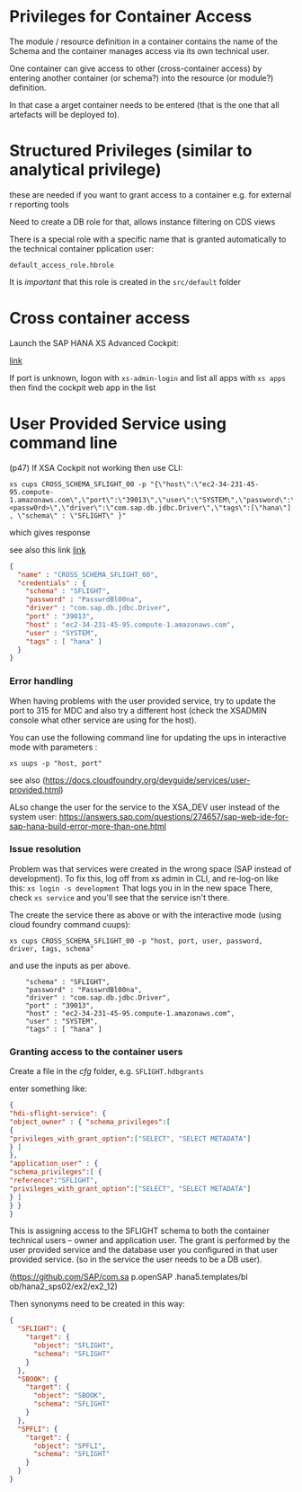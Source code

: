 # Privileges for Container Access

The module / resource definition in a container contains the name of the 
Schema and the container manages access via its own technical user.

One container can give access to other (cross-container access) by entering
another container (or schema?) into the resource (or module?) definition.

In that case a arget container needs to be entered (that is the one that all artefacts will
be deployed to).

# Structured Privileges (similar to analytical privilege)
these are needed if you want to grant access to a container e.g. for external r
reporting tools

Need to create a DB role for that, allows instance filtering on CDS views

There is a special role with a specific name that is granted automatically to 
the technical container pplication user:

`default_access_role.hbrole`

It is *important* that this role is created in the `src/default` folder

# Cross container access

Launch the SAP HANA XS Advanced Cockpit:

[link](https://ec2-34-231-45-95.compute-1.amazonaws.com:51041)

If port is unknown, logon with `xs-admin-login` and list all apps with `xs apps`
then find the cockpit web app in the list

# User Provided Service using command line
(p47)
If XSA Cockpit not working then use CLI:

```
xs cups CROSS_SCHEMA_SFLIGHT_00 -p "{\"host\":\"ec2-34-231-45-95.compute-1.amazonaws.com\",\"port\":\"39013\",\"user\":\"SYSTEM\",\"password\":\"<passw0rd>\",\"driver\":\"com.sap.db.jdbc.Driver\",\"tags\":[\"hana\"] , \"schema\" : \"SFLIGHT\" }"
```

which gives response

see also this link [link](https://github.com/SAPDocuments/Tutorials/blob/master/tutorials/xsa-create-user-provided-anonymous-service/xsa-create-user-provided-anonymous-service.md)

```json
{
  "name" : "CROSS_SCHEMA_SFLIGHT_00",
  "credentials" : {
    "schema" : "SFLIGHT",
    "password" : "PasswrdBl00na",
    "driver" : "com.sap.db.jdbc.Driver",
    "port" : "39013",
    "host" : "ec2-34-231-45-95.compute-1.amazonaws.com",
    "user" : "SYSTEM",
    "tags" : [ "hana" ]
  }
}
```
### Error handling

When having problems with the user provided service, try to update the port to 3<instance>15 for MDC and also try a different host (check the XSADMIN console what other service are using for the host).
  
  You can use the following command line for updating the ups in interactive mode with parameters :
  
  `xs uups -p "host, port"`
  
  see also (https://docs.cloudfoundry.org/devguide/services/user-provided.html)
  
  ALso change the user for the service to the XSA_DEV user instead of the system user:
  https://answers.sap.com/questions/274657/sap-web-ide-for-sap-hana-build-error-more-than-one.html
  

### Issue resolution
Problem was that services were created in the wrong space (SAP instead of development).
To fix this, log off from xs admin in CLI, and re-log-on like this:
`xs login -s development`
That logs you in in the new space
There, check `xs service` and you'll see that the service isn't there.

The create the service there as above or with the interactive mode (using cloud foundry command cuups):

```
xs cups CROSS_SCHEMA_SFLIGHT_00 -p "host, port, user, password, driver, tags, schema"
```

and use the inputs as per above.

```
    "schema" : "SFLIGHT",
    "password" : "PasswrdBl00na",
    "driver" : "com.sap.db.jdbc.Driver",
    "port" : "39013",
    "host" : "ec2-34-231-45-95.compute-1.amazonaws.com",
    "user" : "SYSTEM",
    "tags" : [ "hana" ]
```


### Granting access to the container users
Create a file in the *cfg* folder, e.g. `SFLIGHT.hdbgrants`

enter something like:

```json
{
"hdi-sflight-service": {
"object_owner" : { "schema_privileges":[
{
"privileges_with_grant_option":["SELECT", "SELECT METADATA"]
} ]
},
"application_user" : {
"schema_privileges":[ {
"reference":"SFLIGHT",
"privileges_with_grant_option":["SELECT", "SELECT METADATA"]
} ]
} }
}
```

This is assigning access to the SFLIGHT schema to both the container technical users – owner and application user. 
The grant is performed by the user provided service and the database user you configured in that user provided service.
(so in the service the user needs to be a DB user).

(https://github.com/SAP/com.sa p.openSAP .hana5.templates/bl ob/hana2_sps02/ex2/ex2_12)

Then synonyms need to be created in this way:

```json
{
  "SFLIGHT": {
    "target": {
      "object": "SFLIGHT",
      "schema": "SFLIGHT"
    }
  },
  "SBOOK": {
    "target": {
      "object": "SBOOK",
      "schema": "SFLIGHT"
    }
  },
  "SPFLI": {
    "target": {
      "object": "SPFLI",
      "schema": "SFLIGHT"
    }
  }
} 
```